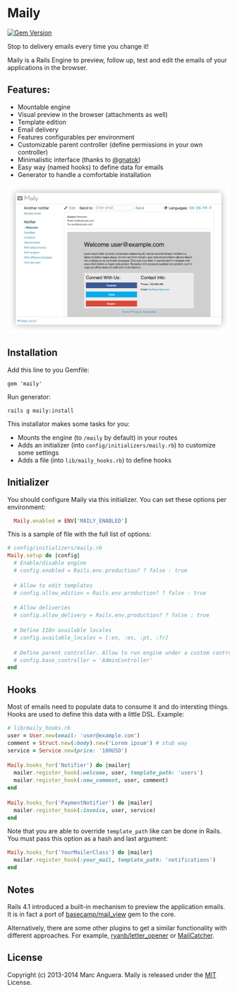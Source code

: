 # Maily

[![Gem Version](https://badge.fury.io/rb/maily.png)](http://badge.fury.io/rb/maily)

Stop to delivery emails every time you change it!

Maily is a Rails Engine to preview, follow up, test and edit the emails of your applications in the browser.

## Features:

* Mountable engine
* Visual preview in the browser (attachments as well)
* Template edition
* Email delivery
* Features configurables per environment
* Customizable parent controller (define permissions in your own controller)
* Minimalistic interface (thanks to [@gnatok](https://github.com/gnatok))
* Easy way (named hooks) to define data for emails
* Generator to handle a comfortable installation

![](screenshot.png)

## Installation
Add this line to you Gemfile:

```
gem 'maily'
```

Run generator:

```
rails g maily:install
```
 
This installator makes some tasks for you:

* Mounts the engine (to `/maily` by default) in your routes
* Adds an initializer (into `config/initializers/maily.rb`) to customize some settings  
* Adds a file (into `lib/maily_hooks.rb`) to define hooks 

## Initializer
You should configure Maily via this initializer. You can set these options per environment:

```ruby
  Maily.enabled = ENV['MAILY_ENABLED']
```

This is a sample of file with the full list of options:

```ruby
# config/initializers/maily.rb
Maily.setup do |config|
  # Enable/disable engine
  # config.enabled = Rails.env.production? ? false : true

  # Allow to edit templates
  # config.allow_edition = Rails.env.production? ? false : true

  # Allow deliveries
  # config.allow_delivery = Rails.env.production? ? false : true

  # Define I18n available locales
  # config.available_locales = [:en, :es, :pt, :fr]

  # Define parent controller. Allow to run engine under a custom controller
  # config.base_controller = 'AdminController'
end
```

## Hooks
Most of emails need to populate data to consume it and do intersting things. Hooks are used to define this data with a little DSL. Example:

```ruby
# lib/maily_hooks.rb
user = User.new(email: 'user@example.com')
comment = Struct.new(:body).new('Lorem ipsum') # stub way
service = Service.new(price: '100USD')

Maily.hooks_for('Notifier') do |mailer|
  mailer.register_hook(:welcome, user, template_path: 'users')
  mailer.register_hook(:new_comment, user, comment)
end

Maily.hooks_for('PaymentNotifier') do |mailer|
  mailer.register_hook(:invoice, user, service)
end
```

Note that you are able to override `template_path` like can be done in Rails. You must pass this option as a hash and last argument:

```ruby
Maily.hooks_for('YourMailerClass') do |mailer|
  mailer.register_hook(:your_mail, template_path: 'notifications')
end
```

## Notes
Rails 4.1 introduced a built-in mechanism to preview the application emails. It is in fact a port of [basecamp/mail_view](https://github.com/basecamp/mail_view) gem to the core.

Alternatively, there are some other plugins to get a similar functionality with different approaches. For example, [ryanb/letter_opener](https://github.com/ryanb/letter_opener) or [MailCatcher](https://github.com/sj26/mailcatcher).

## License
Copyright (c) 2013-2014 Marc Anguera. Maily is released under the [MIT](MIT-LICENSE) License.